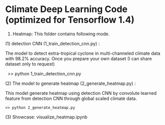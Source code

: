 
# Climate Deep Learning Code (optimized for Tensorflow 1.4)


1. Heatmap: This folder contains following mode.

(1) detection CNN (1_train_detection_cnn.py) : 

The model to detect extra-tropical cyclone in multi-channeled climate data with 98.2% accuracy.
Once you prepare your own dataset  (I can share dataset only to request)
   
    >> python 1_train_detection_cnn.py
 
(2) The model to generate heatmap (2_generate_heatmap.py) :

This model generate heatmap using detection CNN by convolute learned feature from detection CNN through global scaled       climate data.

    >> python 2_generate_heatmap.py
    
(3) Showcase: visualize_heatmap.ipynb
    
